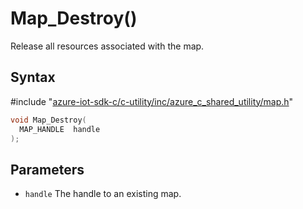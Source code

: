 # Map_Destroy()

Release all resources associated with the map.

## Syntax

\#include "[azure-iot-sdk-c/c-utility/inc/azure_c_shared_utility/map.h](../iot-c-ref-map-h.md)"  
```C
void Map_Destroy(
  MAP_HANDLE  handle
);
```

## Parameters
* `handle` The handle to an existing map.

